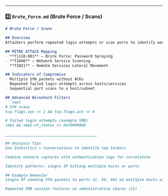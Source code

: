 ---

### 2️⃣ `Brute_Force.md` (Brute Force / Scans)

```markdown
# Brute Force / Scans

## Overview
Attackers perform repeated login attempts or scan ports to identify weaknesses. Detecting patterns helps prevent account compromise or lateral movement.

## MITRE ATT&CK Mapping
- **T1110.001** – Brute Force: Password Spraying  
- **T1046** – Network Service Scanning  
- **T1021** – Remote Services Lateral Movement  

## Indicators of Compromise
- Multiple SYN packets without ACKs  
- Repeated failed login attempts across hosts/services  
- Sequential port scans to a host/subnet  

## Advanced Wireshark Filters
```text
# SYN scans
tcp.flags.syn == 1 && tcp.flags.ack == 0

# Failed login attempts (example SMB)
smb2 && smb2.nt_status == 0xC000006D

_________________________________________

## Analysis Tips
Use Statistics > Conversations to identify top talkers

Combine network captures with authentication logs for correlation

Identify patterns: single IP hitting multiple hosts or ports

## Example Behavior
Single IP sending SYN packets to ports 22, 80, 443 on multiple hosts within 30 seconds

Repeated SMB session failures on administrative shares (C$)
